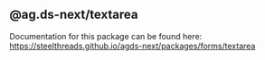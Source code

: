 ## @ag.ds-next/textarea

Documentation for this package can be found here: https://steelthreads.github.io/agds-next/packages/forms/textarea
